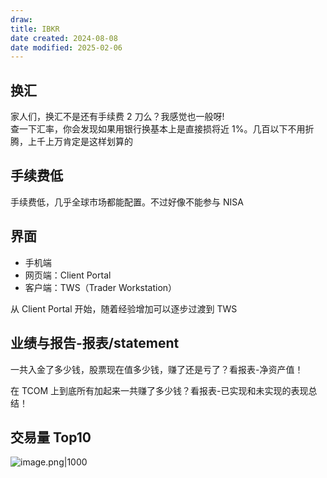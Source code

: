 ```yaml
---
draw:
title: IBKR
date created: 2024-08-08
date modified: 2025-02-06
---
```


## 换汇

家人们，换汇不是还有手续费 2 刀么？我感觉也一般呀!  
查一下汇率，你会发现如果用银行换基本上是直接损将近 1%。几百以下不用折腾，上千上万肯定是这样划算的

## 手续费低

手续费低，几乎全球市场都能配置。不过好像不能参与 NISA

## 界面

- 手机端
- 网页端：Client Portal
- 客户端：TWS（Trader Workstation）

从 Client Portal 开始，随着经验增加可以逐步过渡到 TWS

## 业绩与报告-报表/statement

一共入金了多少钱，股票现在值多少钱，赚了还是亏了？看报表-净资产值！

在 TCOM 上到底所有加起来一共赚了多少钱？看报表-已实现和未实现的表现总结！

## 交易量 Top10

![image.png|1000](https://imagehosting4picgo.oss-cn-beijing.aliyuncs.com/imagehosting/fix-dir%2Fpicgo%2Fpicgo-clipboard-images%2F2024%2F09%2F19%2F02-56-19-9a17168271fcea54de601f352da5a84b-202409190256521-2a3661.png)
